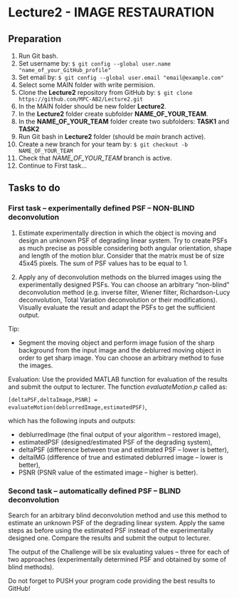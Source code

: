 # Lecture2 - IMAGE RESTAURATION

## Preparation

1. Run Git bash.
2. Set username by: `$ git config --global user.name "name_of_your_GitHub_profile"`
3. Set email by: `$ git config --global user.email "email@example.com"`
4. Select some MAIN folder with write permision.
5. Clone the **Lecture2** repository from GitHub by: `$ git clone https://github.com/MPC-AB2/Lecture2.git`
6. In the MAIN folder should be new folder **Lecture2**.
7. In the **Lecture2** folder create subfolder **NAME_OF_YOUR_TEAM**.
8. In the **NAME_OF_YOUR_TEAM** folder create two subfolders: **TASK1** and **TASK2**
9. Run Git bash in **Lecture2** folder (should be *main* branch active).
10. Create a new branch for your team by: `$ git checkout -b NAME_OF_YOUR_TEAM`
11. Check that  *NAME_OF_YOUR_TEAM* branch is active.
12. Continue to First task...

## Tasks to do

### First task – experimentally defined PSF – NON-BLIND deconvolution

1. Estimate experimentally direction in which the object is moving and design an unknown PSF of degrading linear system. Try to create PSFs as much precise as possible considering both angular orientation, shape and length of the motion blur. Consider that the matrix must be of size 45x45 pixels. The sum of PSF values has to be equal to 1.

2. Apply any of deconvolution methods on the blurred images using the experimentally designed PSFs. You can choose an arbitrary “non-blind” deconvolution method (e.g. inverse filter, Wiener filter, Richardson-Lucy deconvolution, Total Variation deconvolution or their modifications). Visually evaluate the result and adapt the PSFs to get the sufficient output.

Tip:
* Segment the moving object and perform image fusion of the sharp background from the input image and the deblurred moving object in order to get sharp image. You can choose an arbitrary method to fuse the images.

Evaluation:
Use the provided MATLAB function for evaluation of the results and submit the output to lecturer. The function *evaluateMotion.p* called as:

`[deltaPSF,deltaImage,PSNR] = evaluateMotion(deblurredImage,estimatedPSF)`,

which has the following inputs and outputs:
* deblurredImage (the final output of your algorithm – restored image),
* estimatedPSF (designed/estimated PSF of the degrading system),
* deltaPSF (difference between true and estimated PSF – lower is better),
* deltaIMG (difference of true and estimated deblurred image – lower is better),
* PSNR (PSNR value of the estimated image – higher is better).

### Second task – automatically defined PSF – BLIND deconvolution

Search for an arbitrary blind deconvolution method and use this method to estimate an unknown PSF of the degrading linear system. Apply the same steps as before using the estimated PSF instead of the experimentally designed one. Compare the results and submit the output to lecturer.

The output of the Challenge will be six evaluating values – three for each of two approaches (experimentally determined PSF and obtained by some of blind methods).

Do not forget to PUSH your program code providing the best results to GitHub!
